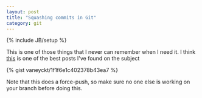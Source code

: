 ```yaml
---
layout: post
title: "Squashing commits in Git"
category: git
---
```

{% include JB/setup %}

This is one of those things that I never can remember when I need it. I think [this](http://blog.steveklabnik.com/posts/2012-11-08-how-to-squash-commits-in-a-github-pull-request) is one of the best posts I've found on the subject

{% gist vaneyckt/1f1f6e1c402378b43ea7 %}

Note that this does a force-push, so make sure no one else is working on your branch before doing this.
